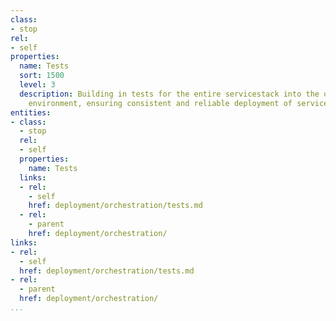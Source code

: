 ```yaml
---
class:
- stop
rel:
- self
properties:
  name: Tests
  sort: 1500
  level: 3
  description: Building in tests for the entire servicestack into the orchestration
    environment, ensuring consistent and reliable deployment of services.
entities:
- class:
  - stop
  rel:
  - self
  properties:
    name: Tests
  links:
  - rel:
    - self
    href: deployment/orchestration/tests.md
  - rel:
    - parent
    href: deployment/orchestration/
links:
- rel:
  - self
  href: deployment/orchestration/tests.md
- rel:
  - parent
  href: deployment/orchestration/
...
```


